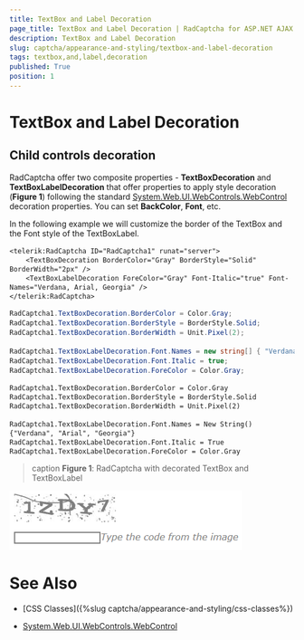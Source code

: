 ```yaml
---
title: TextBox and Label Decoration
page_title: TextBox and Label Decoration | RadCaptcha for ASP.NET AJAX Documentation
description: TextBox and Label Decoration
slug: captcha/appearance-and-styling/textbox-and-label-decoration
tags: textbox,and,label,decoration
published: True
position: 1
---
```


# TextBox and Label Decoration

## Child controls decoration

RadCaptcha offer two composite properties - **TextBoxDecoration** and **TextBoxLabelDecoration** that offer properties to apply style decoration (**Figure 1**) following the standard [System.Web.UI.WebControls.WebControl](https://msdn.microsoft.com/en-us/library/system.web.ui.webcontrols.webcontrol%28v=vs.110%29.aspx) decoration properties. You can set **BackColor**, **Font**, etc.

In the following example we will customize the border of the TextBox and the Font style of the TextBoxLabel.

````ASPNET
<telerik:RadCaptcha ID="RadCaptcha1" runat="server">
	<TextBoxDecoration BorderColor="Gray" BorderStyle="Solid" BorderWidth="2px" />
	<TextBoxLabelDecoration ForeColor="Gray" Font-Italic="true" Font-Names="Verdana, Arial, Georgia" />
</telerik:RadCaptcha>
````
````C#
RadCaptcha1.TextBoxDecoration.BorderColor = Color.Gray;
RadCaptcha1.TextBoxDecoration.BorderStyle = BorderStyle.Solid;
RadCaptcha1.TextBoxDecoration.BorderWidth = Unit.Pixel(2);

RadCaptcha1.TextBoxLabelDecoration.Font.Names = new string[] { "Verdana", "Arial", "Georgia" };
RadCaptcha1.TextBoxLabelDecoration.Font.Italic = true;
RadCaptcha1.TextBoxLabelDecoration.ForeColor = Color.Gray;
````
````VB.NET
RadCaptcha1.TextBoxDecoration.BorderColor = Color.Gray
RadCaptcha1.TextBoxDecoration.BorderStyle = BorderStyle.Solid
RadCaptcha1.TextBoxDecoration.BorderWidth = Unit.Pixel(2)

RadCaptcha1.TextBoxLabelDecoration.Font.Names = New String() {"Verdana", "Arial", "Georgia"}
RadCaptcha1.TextBoxLabelDecoration.Font.Italic = True
RadCaptcha1.TextBoxLabelDecoration.ForeColor = Color.Gray
````

>caption **Figure 1**: RadCaptcha with decorated TextBox and TextBoxLabel

![captcha-controls-decoration](images/captcha-controls-decoration.png)

# See Also

 * [CSS Classes]({%slug captcha/appearance-and-styling/css-classes%})

 * [System.Web.UI.WebControls.WebControl](https://msdn.microsoft.com/en-us/library/system.web.ui.webcontrols.webcontrol%28v=vs.110%29.aspx)
